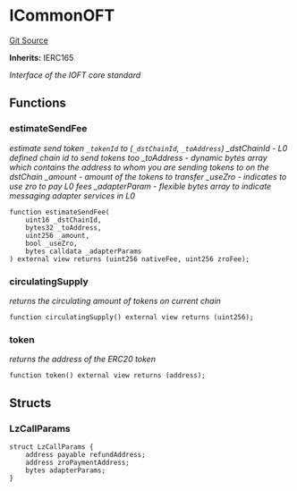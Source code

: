 # ICommonOFT

[Git Source](https://github.com/manifoldfinance/mevETH2/blob/b0e2069a5fc2dbba164002d348bd88f3539a53df/src/interfaces/ICommonOFT.sol)

**Inherits:**
IERC165

_Interface of the IOFT core standard_

## Functions

### estimateSendFee

_estimate send token `_tokenId` to (`_dstChainId`, `_toAddress`)
\_dstChainId - L0 defined chain id to send tokens too
\_toAddress - dynamic bytes array which contains the address to whom you are sending tokens to on the dstChain
\_amount - amount of the tokens to transfer
\_useZro - indicates to use zro to pay L0 fees
\_adapterParam - flexible bytes array to indicate messaging adapter services in L0_

```solidity
function estimateSendFee(
    uint16 _dstChainId,
    bytes32 _toAddress,
    uint256 _amount,
    bool _useZro,
    bytes calldata _adapterParams
) external view returns (uint256 nativeFee, uint256 zroFee);
```

### circulatingSupply

_returns the circulating amount of tokens on current chain_

```solidity
function circulatingSupply() external view returns (uint256);
```

### token

_returns the address of the ERC20 token_

```solidity
function token() external view returns (address);
```

## Structs

### LzCallParams

```solidity
struct LzCallParams {
    address payable refundAddress;
    address zroPaymentAddress;
    bytes adapterParams;
}
```
